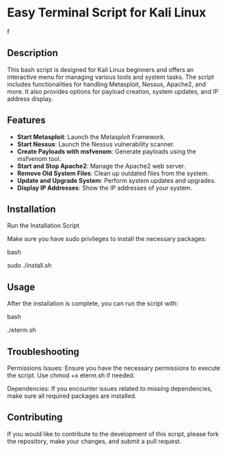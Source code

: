 # Easy Terminal Script for Kali Linux
f
## Description

This bash script is designed for Kali Linux beginners and offers an interactive menu for managing various tools and system tasks. The script includes functionalities for handling Metasploit, Nessus, Apache2, and more. It also provides options for payload creation, system updates, and IP address display.

## Features

- **Start Metasploit**: Launch the Metasploit Framework.
- **Start Nessus**: Launch the Nessus vulnerability scanner.
- **Create Payloads with msfvenom**: Generate payloads using the msfvenom tool.
- **Start and Stop Apache2**: Manage the Apache2 web server.
- **Remove Old System Files**: Clean up outdated files from the system.
- **Update and Upgrade System**: Perform system updates and upgrades.
- **Display IP Addresses**: Show the IP addresses of your system.

## Installation

Run the Installation Script

Make sure you have sudo privileges to install the necessary packages:

bash

sudo ./install.sh

## Usage

After the installation is complete, you can run the script with:

bash

./eterm.sh

## Troubleshooting

Permissions Issues: Ensure you have the necessary permissions to execute the script. Use chmod +x eterm.sh if needed.

Dependencies: If you encounter issues related to missing dependencies, make sure all required packages are installed.

## Contributing
If you would like to contribute to the development of this script, please fork the repository, make your changes, and submit a pull request.

